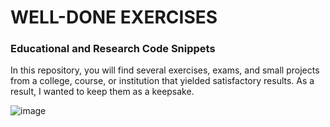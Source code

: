 # WELL-DONE EXERCISES
### Educational and Research Code Snippets

In this repository, you will find several exercises, exams, and small projects from a college, course, or institution that yielded satisfactory results. As a result, I wanted to keep them as a keepsake.

![image](https://github.com/monambike/educational-and-research-code-snippets/assets/35270174/2dc67168-b862-4e95-b3e2-90c15a184fb4)
